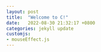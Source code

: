 ```yaml
---
layout: post
title:  "Welcome to C!"
date:   2022-08-30 21:32:17 +0800
categories: jekyll update
customjs:
- mouseEffect.js
---
```


<!DOCTYPE html>
<html lang="en">

<head>
    <meta charset="UTF-8">
    <meta http-equiv="X-UA-Compatible" content="IE=edge">
    <meta name="viewport" content="width=device-width, initial-scale=1.0">
</head>
  <body>
    <script src="mouseEffect.js"></script>
  </body>
</html>

[jekyll-docs]: https://jekyllrb.com/docs/home
[jekyll-gh]:   https://github.com/jekyll/jekyll
[jekyll-talk]: https://talk.jekyllrb.com/
